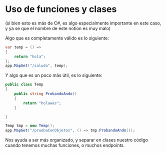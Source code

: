 # Uso de funciones y clases

(si bien esto es más de C#, es algo especialmente importante en este caso, y ya se que el nombre de este notion es muy malo)

Algo que es completamente válido es lo siguiente:

```csharp
var temp = () =>
{
    return "hola";
};
app.MapGet("/saludo", temp);
```

Y algo que es un poco más útil, es lo siguiente:

```csharp
public class Temp
{
    public string ProbandoAndo()
    {
        return "holawas";
    }

}

Temp tmp = new Temp();
app.MapGet("/pruebaConObjetos", () => tmp.ProbandoAndo());
```

Nos ayuda a ser más organizado, y separar en clases nuestro código cuando tenemos muchas funciones, o muchos endpoints.